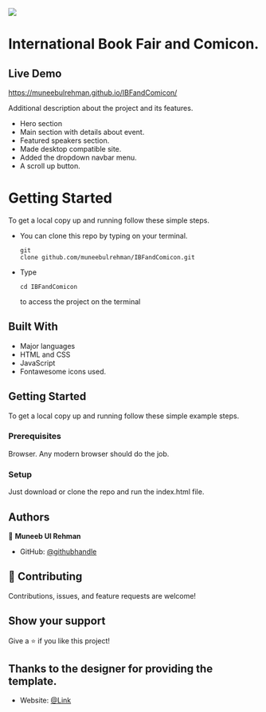 ![](https://img.shields.io/badge/Microverse-blueviolet)

# International Book Fair and Comicon.

## Live Demo
https://muneebulrehman.github.io/IBFandComicon/

Additional description about the project and its features.
- Hero section
- Main section with details about event.
- Featured speakers section.
- Made desktop compatible site.
- Added the dropdown navbar menu.
- A scroll up button.

# Getting Started

To get a local copy up and running follow these simple steps.
- You can clone this repo by typing  on your terminal.<pre><code>git clone github.com/muneebulrehman/IBFandComicon.git</code></pre>
- Type <pre><code>cd IBFandComicon</code></pre> to access the project on the terminal

## Built With

- Major languages
- HTML and CSS
- JavaScript
- Fontawesome icons used.

## Getting Started

To get a local copy up and running follow these simple example steps.

### Prerequisites
Browser. Any modern browser should do the job.

### Setup
Just download or clone the repo and run the index.html file.


## Authors

👤 **Muneeb Ul Rehman**

- GitHub: [@githubhandle](https://github.com/muneebulrehman)

## 🤝 Contributing

Contributions, issues, and feature requests are welcome!

## Show your support

Give a ⭐️ if you like this project!

## Thanks to the designer for providing the template.
- Website: [@Link](https://www.behance.net/adagio07)

